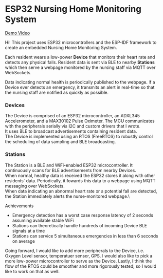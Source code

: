 # ESP32 Nursing Home Monitoring System

[Demo Video](https://youtu.be/p48WhBOY-2Q)

Hi! This project uses ESP32 microcontrollers and the ESP-IDF framework to create an embedded Nursing Home Monitoring System.

Each resident wears a low-power **Device** that monitors their heart rate and detects any physical falls. Resident data is sent via BLE to nearby **Stations** which then serve a webpage monitored by the nursing staff via MQTT over WebSockets. 

Data indicating normal health is periodically published to the webpage. If a Device ever detects an emergency, it transmits an alert in real-time so that the nursing staff are notified as quickly as possible.

### Devices
The Device is comprised of an ESP32 microcontroller, an ADXL345 Accelerometer, and a MAX30102 Pulse Oximeter. The MCU communicates with the peripherals serially via I2C and custom drivers that I wrote.\
It uses BLE to broadcast advertisements containing resident data.\
The Device is implemented using an RTOS (FreeRTOS) to robustly control the scheduling of data sampling and BLE broadcasting.

### Stations
The Station is a BLE and WiFi-enabled ESP32 microcontroller. It continuously scans for BLE advertisements from nearby Devices.\
When normal, healthy data is received the ESP32 stores it along with other residents' data. Periodically, it fowards this data to a webpage using MQTT messaging over WebSockets.\
When data indicating an abnormal heart rate or a potential fall are detected, the Station immediately alerts the nurse-monitored webpage.\

Achievements
- Emergency detection has a worst case response latency of 2 seconds assuming available stable WiFi
- Stations can theoretically handle hundreds of incoming Device BLE signals at a time
- Stations can service 5 simultaneous emergencies in less than 6 seconds on average


Going forward, I would like to add more peripherals to the Device, i.e. Oxygen Level sensor, temperatuer sensor, GPS.
I would also like to pick a more low-power microcontroller to serve as the Device. Lastly, I think the flow of the RTOS could be smoother and more rigorously tested, so I would like to work on that as well.
